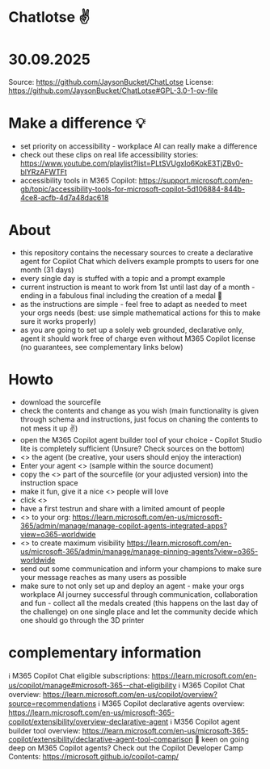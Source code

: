 # Chatlotse ✌️
# 30.09.2025

Source: https://github.com/JaysonBucket/ChatLotse
License: https://github.com/JaysonBucket/ChatLotse#GPL-3.0-1-ov-file

# Make a difference 💡
- set priority on accessibility - workplace AI can really make a difference
- check out these clips on real life accessibility stories: https://www.youtube.com/playlist?list=PLtSVUgxIo6KokE3TjZBv0-blYRzAFWTFt
- accessibility tools in M365 Copilot: https://support.microsoft.com/en-gb/topic/accessibility-tools-for-microsoft-copilot-5d106884-844b-4ce8-acfb-4d7a48dac618

# About
- this repository contains the necessary sources to create a declarative agent for Copilot Chat which delivers example prompts to users for one month (31 days)
- every single day is stuffed with a topic and a prompt example
- current instruction is meant to work from 1st until last day of a month - ending in a fabulous final including the creation of a medal 🏅
- as the instructions are simple - feel free to adapt as needed to meet your orgs needs (best: use simple mathematical actions for this to make sure it works properly)
- as you are going to set up a solely web grounded, declarative only, agent it should work free of charge even without M365 Copilot license (no guarantees, see complementary links below)

# Howto
- download the sourcefile
- check the contents and change as you wish (main functionality is given through schema and instructions, just focus on chaning the contents to not mess it up ✌️)
- open the M365 Copilot agent builder tool of your choice - Copilot Studio lite is completely sufficient (Unsure? Check sources on the bottom)
- <<Name>> the agent (be creative, your users should enjoy the interaction)
- Enter your agent <<description>> (sample within the source document)
- copy the <<agent body>> part of the sourcefile (or your adjusted version) into the instruction space
- make it fun, give it a nice <<icon>> people will love
- click <<create>>
- have a first testrun and share with a limited amount of people
- <<deploy>> to your org: https://learn.microsoft.com/en-us/microsoft-365/admin/manage/manage-copilot-agents-integrated-apps?view=o365-worldwide
- <<pint it>> to create maximum visibility https://learn.microsoft.com/en-us/microsoft-365/admin/manage/manage-pinning-agents?view=o365-worldwide
- send out some communication and inform your champions to make sure your message reaches as many users as possible
- make sure to not only set up and deploy an agent - make your orgs workplace AI journey successful through communication, collaboration and fun - collect all the medals created (this happens on the last day of the challenge) on one single place and let the community decide which one should go through the 3D printer

# complementary information
ℹ️ M365 Copilot Chat eligible subscriptions: https://learn.microsoft.com/en-us/copilot/manage#microsoft-365--chat-eligibility
ℹ️ M365 Copilot Chat overview: https://learn.microsoft.com/en-us/copilot/overview?source=recommendations
ℹ️ M365 Copilot declarative agents overview: https://learn.microsoft.com/en-us/microsoft-365-copilot/extensibility/overview-declarative-agent
ℹ️ M356 Copilot agent builder tool overview: https://learn.microsoft.com/en-us/microsoft-365-copilot/extensibility/declarative-agent-tool-comparison
🚀 keen on going deep on M365 Copilot agents? Check out the Copilot Developer Camp Contents: https://microsoft.github.io/copilot-camp/
